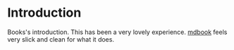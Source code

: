 # Introduction
Books's introduction. This has been a very lovely experience. [mdbook](https://rust-lang.github.io/mdBook/guide/creating.html) feels very slick and clean for what it does.